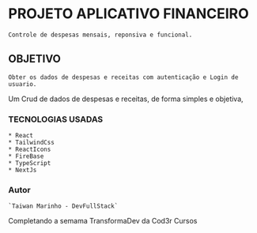 # PROJETO APLICATIVO FINANCEIRO
    Controle de despesas mensais, reponsiva e funcional.

## OBJETIVO

`Obter os dados de despesas e receitas com autenticação e Login de usuario.`

Um Crud de dados de despesas e receitas, de forma simples e objetiva, 

### TECNOLOGIAS USADAS
    * React 
    * TailwindCss 
    * ReactIcons
    * FireBase
    * TypeScript
    * NextJs

### Autor
    `Taiwan Marinho - DevFullStack`

Completando a semama TransformaDev da Cod3r Cursos
